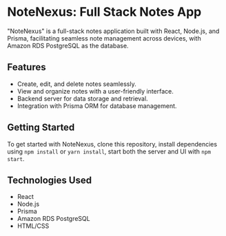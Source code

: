 # NoteNexus: Full Stack Notes App

"NoteNexus" is a full-stack notes application built with React, Node.js, and Prisma, facilitating seamless note management across devices, with Amazon RDS PostgreSQL as the database.

## Features

- Create, edit, and delete notes seamlessly.
- View and organize notes with a user-friendly interface.
- Backend server for data storage and retrieval.
- Integration with Prisma ORM for database management.

## Getting Started

To get started with NoteNexus, clone this repository, install dependencies using `npm install` or `yarn install`, start both the server and UI with `npm start`.

## Technologies Used

- React
- Node.js
- Prisma
- Amazon RDS PostgreSQL
- HTML/CSS


